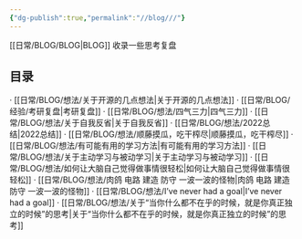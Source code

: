 ```yaml
---
{"dg-publish":true,"permalink":"//blog///"}
---
```



[[日常/BLOG/BLOG\|BLOG]]
收录一些思考复盘

## 目录

· [[日常/BLOG/想法/关于开源的几点想法\|关于开源的几点想法]]
· [[日常/BLOG/经验/考研复盘\|考研复盘]]
· [[日常/BLOG/想法/四气三力\|四气三力]]
· [[日常/BLOG/想法/关于自我反省\|关于自我反省]]
· [[日常/BLOG/想法/2022总结\|2022总结]]
· [[日常/BLOG/想法/顺藤摸瓜，吃干榨尽\|顺藤摸瓜，吃干榨尽]]
· [[日常/BLOG/想法/有可能有用的学习方法\|有可能有用的学习方法]]
· [[日常/BLOG/想法/关于主动学习与被动学习\|关于主动学习与被动学习]]
· [[日常/BLOG/想法/如何让大脑自己觉得做事情很轻松\|如何让大脑自己觉得做事情很轻松]]
· [[日常/BLOG/想法/肉鸽  电路  建造 防守 一波一波的怪物\|肉鸽  电路  建造 防守 一波一波的怪物]]
· [[日常/BLOG/想法/I’ve never had a goal\|I’ve never had a goal]]
· [[日常/BLOG/想法/关于“当你什么都不在乎的时候，就是你真正独立的时候”的思考\|关于“当你什么都不在乎的时候，就是你真正独立的时候”的思考]]
